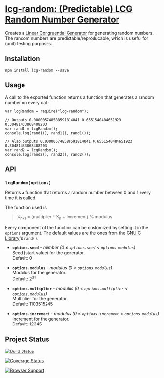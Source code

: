 # [lcg-random: (Predictable) LCG Random Number Generator](https://el-tramo.be/lcg-random)

Creates a [Linear Congruential Generator](http://en.wikipedia.org/wiki/Linear_congruential_generator)
for generating random numbers. The random numbers are predictable/reproducable, which is useful for 
(unit) testing purposes.


## Installation

    npm install lcg-random --save


## Usage

A call to the exported function returns a function that generates a random number
on every call:

	var lcgRandom = require("lcg-random");

	// Outputs 0.000005748588591814041 0.6551540484651923 0.30481433868408203
	var rand1 = lcgRandom();
	console.log(rand1(), rand1(), rand1());

	// Also outputs 0.000005748588591814041 0.6551540484651923 0.30481433868408203
	var rand2 = lcgRandom();
	console.log(rand2(), rand2(), rand2());


## API

### `lcgRandom(options)`

Returns a function that returns a random number between 0 and 1 every time it is called.

The function used is 

> X<sub>n+1</sub> = (multiplier \* X<sub>n</sub> + increment) % modulus

Every component of the function can be customized by setting it in the `options` argument.
The default values are the ones from the [GNU C Library](http://www.gnu.org/software/libc/)'s 
`rand()`.

- **`options.seed`** - *number (0 &leq; `options.seed` &lt; `options.modulus`)*  
    Seed (start value) for the generator.  
    Default: 0

- **`options.modulus`** - *modulus (0 &lt; `options.modulus`)*  
    Modulus for the generator.  
    Default: 2<sup>31</sup>

- **`options.multiplier`** - *modulus (0 &lt; `options.multiplier` &lt; `options.modulus`)*  
    Multiplier for the generator.  
    Default: 1103515245 

- **`options.increment`** - *modulus (0 &leq; `options.increment` &lt; `options.modulus`)*  
    Increment for the generator.  
    Default: 12345


## Project Status

[![Build Status](https://travis-ci.org/remko/lcg-random.svg?branch=master)](https://travis-ci.org/remko/lcg-random)

[![Coverage Status](https://coveralls.io/repos/remko/lcg-random/badge.png?branch=master)](https://coveralls.io/r/remko/lcg-random?branch=master)

[![Browser Support](https://ci.testling.com/remko/lcg-random.png)
](https://ci.testling.com/remko/lcg-random)
